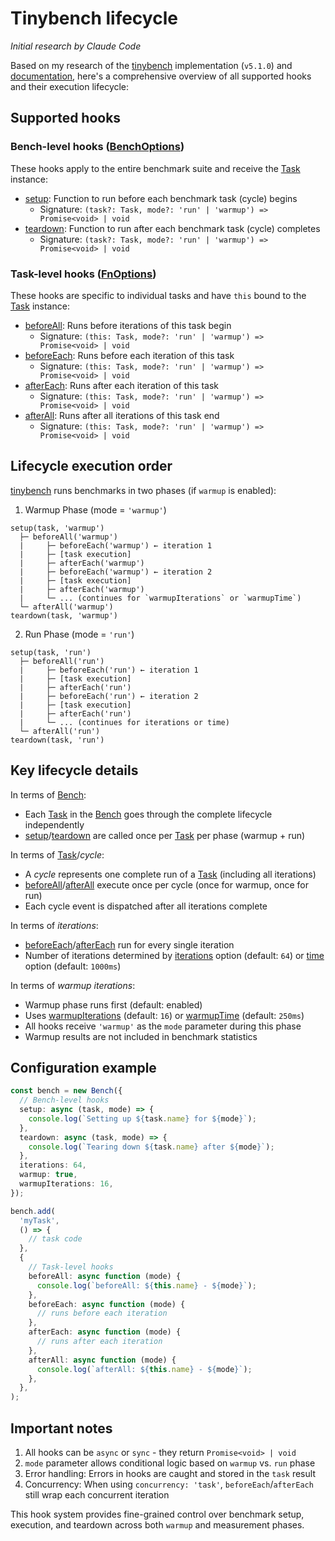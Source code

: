 # Tinybench lifecycle

_Initial research by Claude Code_

Based on my research of the [tinybench](https://www.npmjs.com/package/tinybench) implementation (`v5.1.0`) and [documentation](https://tinylibs.github.io/tinybench/), here's a comprehensive overview of all supported hooks and their execution lifecycle:

## Supported hooks

### Bench-level hooks ([BenchOptions](https://tinylibs.github.io/tinybench/interfaces/BenchOptions.html))

These hooks apply to the entire benchmark suite and receive the [Task](https://tinylibs.github.io/tinybench/classes/Task.html) instance:

- [setup](https://tinylibs.github.io/tinybench/interfaces/BenchOptions.html#setup): Function to run before each benchmark task (cycle) begins
  - Signature: `(task?: Task, mode?: 'run' | 'warmup') => Promise<void> | void`
- [teardown](https://tinylibs.github.io/tinybench/interfaces/BenchOptions.html#teardown): Function to run after each benchmark task (cycle) completes
  - Signature: `(task?: Task, mode?: 'run' | 'warmup') => Promise<void> | void`

### Task-level hooks ([FnOptions](https://tinylibs.github.io/tinybench/interfaces/FnOptions.html))

These hooks are specific to individual tasks and have `this` bound to the [Task](https://tinylibs.github.io/tinybench/classes/Task.html) instance:

- [beforeAll](https://tinylibs.github.io/tinybench/interfaces/FnOptions.html#beforeall): Runs before iterations of this task begin
  - Signature: `(this: Task, mode?: 'run' | 'warmup') => Promise<void> | void`
- [beforeEach](https://tinylibs.github.io/tinybench/interfaces/FnOptions.html#beforeeach): Runs before each iteration of this task
  - Signature: `(this: Task, mode?: 'run' | 'warmup') => Promise<void> | void`
- [afterEach](https://tinylibs.github.io/tinybench/interfaces/FnOptions.html#aftereach): Runs after each iteration of this task
  - Signature: `(this: Task, mode?: 'run' | 'warmup') => Promise<void> | void`
- [afterAll](https://tinylibs.github.io/tinybench/interfaces/FnOptions.html#afterall): Runs after all iterations of this task end
  - Signature: `(this: Task, mode?: 'run' | 'warmup') => Promise<void> | void`

## Lifecycle execution order

[tinybench](https://www.npmjs.com/package/tinybench) runs benchmarks in two phases (if `warmup` is enabled):

1. Warmup Phase (mode = `'warmup'`)

```
setup(task, 'warmup')
  ├─ beforeAll('warmup')
  |     ├─ beforeEach('warmup') ← iteration 1
  |     ├─ [task execution]
  |     ├─ afterEach('warmup')
  |     ├─ beforeEach('warmup') ← iteration 2
  |     ├─ [task execution]
  |     ├─ afterEach('warmup')
  |     └─ ... (continues for `warmupIterations` or `warmupTime`)
  └─ afterAll('warmup')
teardown(task, 'warmup')
```

2. Run Phase (mode = `'run'`)

```
setup(task, 'run')
  ├─ beforeAll('run')
  |     ├─ beforeEach('run') ← iteration 1
  |     ├─ [task execution]
  |     ├─ afterEach('run')
  |     ├─ beforeEach('run') ← iteration 2
  |     ├─ [task execution]
  |     ├─ afterEach('run')
  |     └─ ... (continues for iterations or time)
  └─ afterAll('run')
teardown(task, 'run')
```

## Key lifecycle details

In terms of [Bench](https://tinylibs.github.io/tinybench/classes/Bench.html):

- Each [Task](https://tinylibs.github.io/tinybench/classes/Task.html) in the [Bench](https://tinylibs.github.io/tinybench/classes/Bench.html) goes through the complete lifecycle independently
- [setup](https://tinylibs.github.io/tinybench/interfaces/BenchOptions.html#setup)/[teardown](https://tinylibs.github.io/tinybench/interfaces/BenchOptions.html#teardown) are called once per [Task](https://tinylibs.github.io/tinybench/classes/Task.html) per phase (warmup + run)

In terms of [Task](https://tinylibs.github.io/tinybench/classes/Task.html)/_cycle_:

- A _cycle_ represents one complete run of a [Task](https://tinylibs.github.io/tinybench/classes/Task.html) (including all iterations)
- [beforeAll](https://tinylibs.github.io/tinybench/interfaces/FnOptions.html#beforeall)/[afterAll](https://tinylibs.github.io/tinybench/interfaces/FnOptions.html#afterall) execute once per cycle (once for warmup, once for run)
- Each cycle event is dispatched after all iterations complete

In terms of _iterations_:

- [beforeEach](https://tinylibs.github.io/tinybench/interfaces/FnOptions.html#beforeeach)/[afterEach](https://tinylibs.github.io/tinybench/interfaces/FnOptions.html#aftereach) run for every single iteration
- Number of iterations determined by [iterations](https://tinylibs.github.io/tinybench/interfaces/BenchOptions.html#iterations) option (default: `64`) or [time](https://tinylibs.github.io/tinybench/interfaces/BenchOptions.html#time) option (default: `1000ms`)

In terms of _warmup iterations_:

- Warmup phase runs first (default: enabled)
- Uses [warmupIterations](https://tinylibs.github.io/tinybench/interfaces/BenchOptions.html#warmupiterations) (default: `16`) or [warmupTime](https://tinylibs.github.io/tinybench/interfaces/BenchOptions.html#warmuptime) (default: `250ms`)
- All hooks receive `'warmup'` as the `mode` parameter during this phase
- Warmup results are not included in benchmark statistics

## Configuration example

```typescript
const bench = new Bench({
  // Bench-level hooks
  setup: async (task, mode) => {
    console.log(`Setting up ${task.name} for ${mode}`);
  },
  teardown: async (task, mode) => {
    console.log(`Tearing down ${task.name} after ${mode}`);
  },
  iterations: 64,
  warmup: true,
  warmupIterations: 16,
});

bench.add(
  'myTask',
  () => {
    // task code
  },
  {
    // Task-level hooks
    beforeAll: async function (mode) {
      console.log(`beforeAll: ${this.name} - ${mode}`);
    },
    beforeEach: async function (mode) {
      // runs before each iteration
    },
    afterEach: async function (mode) {
      // runs after each iteration
    },
    afterAll: async function (mode) {
      console.log(`afterAll: ${this.name} - ${mode}`);
    },
  },
);
```

## Important notes

1. All hooks can be `async` or `sync` - they return `Promise<void> | void`
2. `mode` parameter allows conditional logic based on `warmup` vs. `run` phase
3. Error handling: Errors in hooks are caught and stored in the `task` result
4. Concurrency: When using `concurrency: 'task'`, `beforeEach`/`afterEach` still wrap each concurrent iteration

This hook system provides fine-grained control over benchmark setup, execution, and teardown across both `warmup` and measurement phases.
